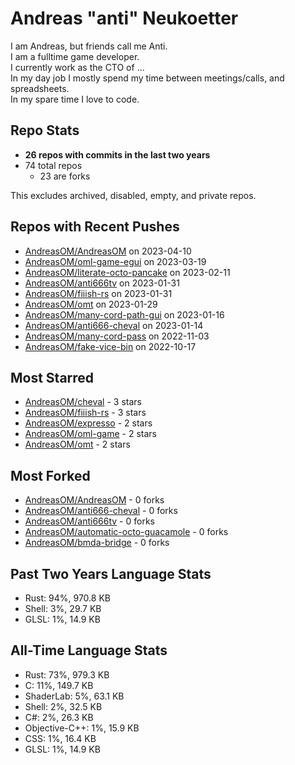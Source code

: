 
# Andreas "anti" Neukoetter

I am Andreas, but friends call me Anti.  
I am a fulltime game developer.  
I currently work as the CTO of ...  
In my day job I mostly spend my time between meetings/calls, and spreadsheets.  
In my spare time I love to code.  

## Repo Stats
- **26 repos with commits in the last two years**
- 74 total repos
  - 23 are forks

This excludes archived, disabled, empty, and private repos.

## Repos with Recent Pushes
- [AndreasOM/AndreasOM](https://github.com/AndreasOM/AndreasOM) on 2023-04-10
- [AndreasOM/oml-game-egui](https://github.com/AndreasOM/oml-game-egui) on 2023-03-19
- [AndreasOM/literate-octo-pancake](https://github.com/AndreasOM/literate-octo-pancake) on 2023-02-11
- [AndreasOM/anti666tv](https://github.com/AndreasOM/anti666tv) on 2023-01-31
- [AndreasOM/fiiish-rs](https://github.com/AndreasOM/fiiish-rs) on 2023-01-31
- [AndreasOM/omt](https://github.com/AndreasOM/omt) on 2023-01-29
- [AndreasOM/many-cord-path-gui](https://github.com/AndreasOM/many-cord-path-gui) on 2023-01-16
- [AndreasOM/anti666-cheval](https://github.com/AndreasOM/anti666-cheval) on 2023-01-14
- [AndreasOM/many-cord-pass](https://github.com/AndreasOM/many-cord-pass) on 2022-11-03
- [AndreasOM/fake-vice-bin](https://github.com/AndreasOM/fake-vice-bin) on 2022-10-17


## Most Starred
- [AndreasOM/cheval](https://github.com/AndreasOM/cheval) - 3 stars
- [AndreasOM/fiiish-rs](https://github.com/AndreasOM/fiiish-rs) - 3 stars
- [AndreasOM/expresso](https://github.com/AndreasOM/expresso) - 2 stars
- [AndreasOM/oml-game](https://github.com/AndreasOM/oml-game) - 2 stars
- [AndreasOM/omt](https://github.com/AndreasOM/omt) - 2 stars


## Most Forked
- [AndreasOM/AndreasOM](https://github.com/AndreasOM/AndreasOM) - 0 forks
- [AndreasOM/anti666-cheval](https://github.com/AndreasOM/anti666-cheval) - 0 forks
- [AndreasOM/anti666tv](https://github.com/AndreasOM/anti666tv) - 0 forks
- [AndreasOM/automatic-octo-guacamole](https://github.com/AndreasOM/automatic-octo-guacamole) - 0 forks
- [AndreasOM/bmda-bridge](https://github.com/AndreasOM/bmda-bridge) - 0 forks


## Past Two Years Language Stats
- Rust: 94%, 970.8 KB
- Shell: 3%, 29.7 KB
- GLSL: 1%, 14.9 KB


## All-Time Language Stats
- Rust: 73%, 979.3 KB
- C: 11%, 149.7 KB
- ShaderLab: 5%, 63.1 KB
- Shell: 2%, 32.5 KB
- C#: 2%, 26.3 KB
- Objective-C++: 1%, 15.9 KB
- CSS: 1%, 16.4 KB
- GLSL: 1%, 14.9 KB


